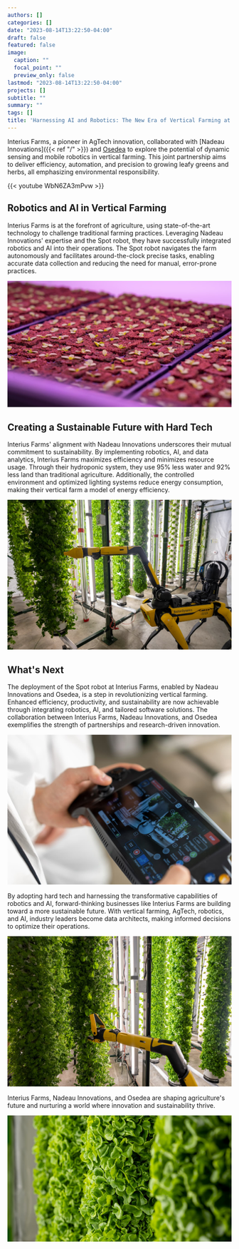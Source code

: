 ```yaml
---
authors: []
categories: []
date: "2023-08-14T13:22:50-04:00"
draft: false
featured: false
image:
  caption: ""
  focal_point: ""
  preview_only: false
lastmod: "2023-08-14T13:22:50-04:00"
projects: []
subtitle: ""
summary: ""
tags: []
title: 'Harnessing AI and Robotics: The New Era of Vertical Farming at Interius Farms'
---
```


Interius Farms, a pioneer in AgTech innovation, collaborated with [Nadeau Innovations]({{< ref "/" >}}) and [Osedea](https://www.osedea.com/) to explore the potential of dynamic sensing and mobile robotics in vertical farming. This joint partnership aims to deliver efficiency, automation, and precision to growing leafy greens and herbs, all emphasizing environmental responsibility.

{{< youtube WbN6ZA3mPvw >}}

## Robotics and AI in Vertical Farming

Interius Farms is at the forefront of agriculture, using state-of-the-art technology to challenge traditional farming practices. Leveraging Nadeau Innovations' expertise and the Spot robot, they have successfully integrated robotics and AI into their operations. The Spot robot navigates the farm autonomously and facilitates around-the-clock precise tasks, enabling accurate data collection and reducing the need for manual, error-prone practices.

![Seedlings.](spot-interius-2.jpg)

## Creating a Sustainable Future with Hard Tech

Interius Farms' alignment with Nadeau Innovations underscores their mutual commitment to sustainability. By implementing robotics, AI, and data analytics, Interius Farms maximizes efficiency and minimizes resource usage. Through their hydroponic system, they use 95% less water and 92% less land than traditional agriculture. Additionally, the controlled environment and optimized lighting systems reduce energy consumption, making their vertical farm a model of energy efficiency.

![Spot robot inspecting plants.](spot-interius-4.jpg)

## What's Next

The deployment of the Spot robot at Interius Farms, enabled by Nadeau Innovations and Osedea, is a step in revolutionizing vertical farming. Enhanced efficiency, productivity, and sustainability are now achievable through integrating robotics, AI, and tailored software solutions. The collaboration between Interius Farms, Nadeau Innovations, and Osedea exemplifies the strength of partnerships and research-driven innovation.

![Spot robot controller.](spot-interius-1.jpg)

By adopting hard tech and harnessing the transformative capabilities of robotics and AI, forward-thinking businesses like Interius Farms are building toward a more sustainable future. With vertical farming, AgTech, robotics, and AI, industry leaders become data architects, making informed decisions to optimize their operations.

![Spot robot arm inspecting plants.](spot-interius-5.jpg)

Interius Farms, Nadeau Innovations, and Osedea are shaping agriculture's future and nurturing a world where innovation and sustainability thrive.

![Leafy greens.](spot-interius-3.jpg)

